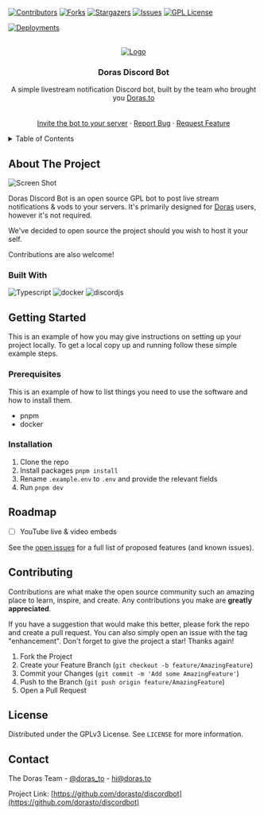 <!-- Improved compatibility of back to top link: See: https://github.com/othneildrew/Best-README-Template/pull/73 -->
<a id="readme-top"></a>
<!--
*** Thanks for checking out the Best-README-Template. If you have a suggestion
*** that would make this better, please fork the repo and create a pull request
*** or simply open an issue with the tag "enhancement".
*** Don't forget to give the project a star!
*** Thanks again! Now go create something AMAZING! :D
-->



<!-- PROJECT SHIELDS -->
<!--
*** I'm using markdown "reference style" links for readability.
*** Reference links are enclosed in brackets [ ] instead of parentheses ( ).
*** See the bottom of this document for the declaration of the reference variables
*** for contributors-url, forks-url, etc. This is an optional, concise syntax you may use.
*** https://www.markdownguide.org/basic-syntax/#reference-style-links
-->
[![Contributors][contributors-shield]][contributors-url]
[![Forks][forks-shield]][forks-url]
[![Stargazers][stars-shield]][stars-url]
[![Issues][issues-shield]][issues-url]
[![GPL License][license-shield]][license-url]


[![Deployments](https://github.com/dorasto/discordbot/actions/workflows/docker-build.yml/badge.svg)](https://github.com/dorasto/discordbot/actions/workflows/docker-build.yml)

<!-- PROJECT LOGO -->
<br />
<div align="center">
  <a href="https://github.com/dorasto/discordbot">
    <img src="https://cdn.doras.to/doras/doras-logo-text.webp" alt="Logo">
  </a>

<h3 align="center">Doras Discord Bot</h3>
  <p align="center">
    A simple livestream notification Discord bot, built by the team who brought you <a href="https://doras.to">Doras.to</a>
    <br />
<!--     <a href="https://github.com/dorasto/discordbot"><strong>Explore the docs »</strong></a> -->
    <br />
    <br />
    <a href="https://discord.com/oauth2/authorize?client_id=1178674222873198612">Invite the bot to your server</a>
    ·
    <a href="https://github.com/dorasto/discordbot/issues/new?labels=bug&template=bug-report---.md">Report Bug</a>
    ·
    <a href="https://github.com/dorasto/discordbot/issues/new?labels=enhancement&template=feature-request---.md">Request Feature</a>
  </p>
</div>



<!-- TABLE OF CONTENTS -->
<details>
  <summary>Table of Contents</summary>
  <ol>
    <li>
      <a href="#about-the-project">About The Project</a>
      <ul>
        <li><a href="#built-with">Built With</a></li>
      </ul>
    </li>
    <li>
      <a href="#getting-started">Getting Started</a>
      <ul>
        <li><a href="#prerequisites">Prerequisites</a></li>
        <li><a href="#installation">Installation</a></li>
      </ul>
    </li>
    <li><a href="#roadmap">Roadmap</a></li>
    <li><a href="#contributing">Contributing</a></li>
    <li><a href="#license">License</a></li>
    <li><a href="#contact">Contact</a></li>
  </ol>
</details>



<!-- ABOUT THE PROJECT -->
## About The Project

![Screen Shot](https://cdn.doras.to/doras/dorasbot/Screenshot%202024-07-23%20065736.png)

Doras Discord Bot is an open source GPL bot to post live stream notifications & vods to your servers. It's primarily designed for [Doras] users, however it's not required.

We've decided to open source the project should you wish to host it your self. 

Contributions are also welcome!

### Built With

![Typescript]
![docker]
![discordjs]


<!-- GETTING STARTED -->
## Getting Started

This is an example of how you may give instructions on setting up your project locally.
To get a local copy up and running follow these simple example steps.

### Prerequisites

This is an example of how to list things you need to use the software and how to install them.
* pnpm
* docker

### Installation

1. Clone the repo
2. Install packages `pnpm install`
3. Rename `.example.env` to `.env` and provide the relevant fields
4. Run `pnpm dev`

<!-- ROADMAP -->
## Roadmap

- [ ] YouTube live & video embeds

See the [open issues](https://github.com/dorasto/discordbot/issues) for a full list of proposed features (and known issues).

<!-- CONTRIBUTING -->
## Contributing

Contributions are what make the open source community such an amazing place to learn, inspire, and create. Any contributions you make are **greatly appreciated**.

If you have a suggestion that would make this better, please fork the repo and create a pull request. You can also simply open an issue with the tag "enhancement".
Don't forget to give the project a star! Thanks again!

1. Fork the Project
2. Create your Feature Branch (`git checkout -b feature/AmazingFeature`)
3. Commit your Changes (`git commit -m 'Add some AmazingFeature'`)
4. Push to the Branch (`git push origin feature/AmazingFeature`)
5. Open a Pull Request

<!-- LICENSE -->
## License

Distributed under the GPLv3 License. See `LICENSE` for more information.


<!-- CONTACT -->
## Contact

The Doras Team - [@doras_to](https://twitter.com/doras_to) - hi@doras.to

Project Link: [https://github.com/dorasto/discordbot](https://github.com/dorasto/discordbot)

<!-- MARKDOWN LINKS & IMAGES -->
<!-- https://www.markdownguide.org/basic-syntax/#reference-style-links -->
[typescript]: https://img.shields.io/badge/typescript-3178c6?style=for-the-badge&logo=typescript&logoColor=white
[docker]: https://img.shields.io/badge/docker-2496ec?style=for-the-badge&logo=docker&logoColor=white
[discordjs]: https://img.shields.io/badge/discord.js-2496ec?style=for-the-badge&logo=discord&logoColor=white
[Doras]: https://doras.to
<!-- dummy data -->
[contributors-shield]: https://img.shields.io/github/contributors/dorasto/discordbot.svg?style=for-the-badge
[contributors-url]: https://github.com/dorasto/discordbot/graphs/contributors
[forks-shield]: https://img.shields.io/github/forks/dorasto/discordbot.svg?style=for-the-badge
[forks-url]: https://github.com/dorasto/discordbot/network/members
[stars-shield]: https://img.shields.io/github/stars/dorasto/discordbot.svg?style=for-the-badge
[stars-url]: https://github.com/dorasto/discordbot/stargazers
[issues-shield]: https://img.shields.io/github/issues/dorasto/discordbot.svg?style=for-the-badge
[issues-url]: https://github.com/dorasto/discordbot/issues
[license-shield]: https://img.shields.io/github/license/dorasto/discordbot.svg?style=for-the-badge
[license-url]: https://github.com/dorasto/discordbot/blob/master/LICENSE
[linkedin-shield]: https://img.shields.io/badge/-LinkedIn-black.svg?style=for-the-badge&logo=linkedin&colorB=555
[product-screenshot]: images/screenshot.png
[Next-url]: https://nextjs.org/
[React.js]: https://img.shields.io/badge/React-20232A?style=for-the-badge&logo=react&logoColor=61DAFB
[React-url]: https://reactjs.org/
[Vue.js]: https://img.shields.io/badge/Vue.js-35495E?style=for-the-badge&logo=vuedotjs&logoColor=4FC08D
[Vue-url]: https://vuejs.org/
[Angular.io]: https://img.shields.io/badge/Angular-DD0031?style=for-the-badge&logo=angular&logoColor=white
[Angular-url]: https://angular.io/
[Svelte.dev]: https://img.shields.io/badge/Svelte-4A4A55?style=for-the-badge&logo=svelte&logoColor=FF3E00
[Svelte-url]: https://svelte.dev/
[Laravel.com]: https://img.shields.io/badge/Laravel-FF2D20?style=for-the-badge&logo=laravel&logoColor=white
[Laravel-url]: https://laravel.com
[Bootstrap.com]: https://img.shields.io/badge/Bootstrap-563D7C?style=for-the-badge&logo=bootstrap&logoColor=white
[Bootstrap-url]: https://getbootstrap.com
[JQuery.com]: https://img.shields.io/badge/jQuery-0769AD?style=for-the-badge&logo=jquery&logoColor=white
[JQuery-url]: https://jquery.com 
